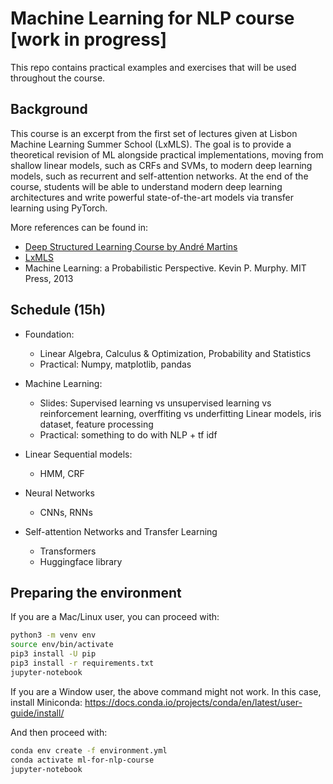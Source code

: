 # Machine Learning for NLP course [work in progress]

This repo contains practical examples and exercises that will be used throughout the course.


## Background

This course is an excerpt from the first set of lectures given at Lisbon Machine Learning Summer School (LxMLS). The goal is to provide a theoretical revision of ML alongside practical implementations, moving from shallow linear models, such as CRFs and SVMs, to modern deep learning models, such as recurrent and self-attention networks. At the end of the course, students will be able to understand modern deep learning architectures and write powerful state-of-the-art models via transfer learning using PyTorch. 

More references can be found in:
- [Deep Structured Learning Course by André Martins](https://andre-martins.github.io/pages/deep-structured-learning-ist-fall-2020.html)
- [LxMLS](http://lxmls.it.pt/2021/)
- Machine Learning: a Probabilistic Perspective. Kevin P. Murphy. MIT Press, 2013



## Schedule (15h)

- Foundation: 
  - Linear Algebra, Calculus & Optimization, Probability and Statistics
  - Practical: Numpy, matplotlib, pandas

- Machine Learning:
  - Slides: Supervised learning vs unsupervised learning vs reinforcement learning, overffiting vs underfitting
            Linear models, iris dataset, feature processing
  - Practical: something to do with NLP + tf idf

- Linear Sequential models:
  - HMM, CRF

- Neural Networks
  - CNNs, RNNs

- Self-attention Networks and Transfer Learning
  - Transformers
  - Huggingface library


## Preparing the environment

If you are a Mac/Linux user, you can proceed with:

```bash
python3 -m venv env
source env/bin/activate 
pip3 install -U pip
pip3 install -r requirements.txt
jupyter-notebook
```

If you are a Window user, the above command might not work. In this case, install Miniconda:
https://docs.conda.io/projects/conda/en/latest/user-guide/install/

And then proceed with:

```bash
conda env create -f environment.yml
conda activate ml-for-nlp-course
jupyter-notebook
```
